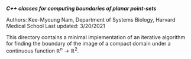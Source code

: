 ***C++ classes for computing boundaries of planar point-sets***

Authors:
    Kee-Myoung Nam, Department of Systems Biology, Harvard Medical School
Last updated:
    3/20/2021

This directory contains a minimal implementation of an iterative algorithm 
for finding the boundary of the image of a compact domain under a continuous
function $\mathbb{R}^n \to \mathbb{R}^2$.
